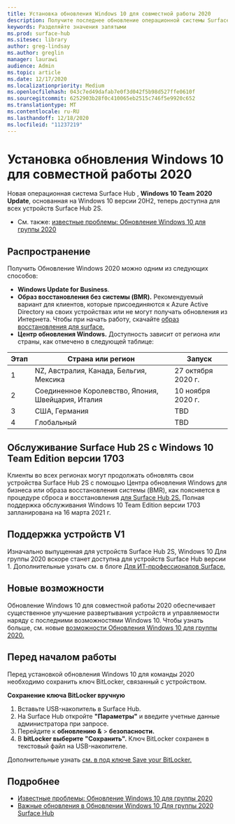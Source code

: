 ```yaml
---
title: Установка обновления Windows 10 для совместной работы 2020
description: Получите последнее обновление операционной системы Surface Hub , Windows 10 Team 2020 Update.
keywords: Разделяйте значения запятыми
ms.prod: surface-hub
ms.sitesec: library
author: greg-lindsay
ms.author: greglin
manager: laurawi
audience: Admin
ms.topic: article
ms.date: 12/17/2020
ms.localizationpriority: Medium
ms.openlocfilehash: 043c7ed49dafab7e0f3d042f5b98d527ffe0610f
ms.sourcegitcommit: 6252903b28f0c410065eb2515c746f5e9920c652
ms.translationtype: MT
ms.contentlocale: ru-RU
ms.lasthandoff: 12/18/2020
ms.locfileid: "11237219"
---
```

# Установка обновления Windows 10 для совместной работы 2020 

Новая операционная система Surface Hub , **Windows 10 Team 2020 Update**, основанная на Windows 10 версии 20H2, теперь доступна для всех устройств Surface Hub 2S.  

- См. также: [известные проблемы: Обновление Windows 10 для группы 2020](surface-hub-2020-update.md)

## Распространение

Получить Обновление Windows 2020 можно одним из следующих способов:

- **Windows Update for Business**.
- **Образ восстановления без системы (BMR).** Рекомендуемый вариант для клиентов, которые присоединяются к Azure Active Directory на своих устройствах или не могут получать обновления из Интернета. Чтобы при начать работу, скачайте [образ восстановления для surface.](https://support.microsoft.com/surfacerecoveryimage)
- **Центр обновления Windows.** Доступность зависит от региона или страны, как отмечено в следующей таблице:

| Этап | Страна или регион                         | Запуск          |
| ----- | -------------------------------------- | ----------------- |
| 1     | NZ, Австралия, Канада, Бельгия, Мексика | 27 октября 2020 г.  |
| 2     | Соединенное Королевство, Япония, Швейцария, Италия          | 10 ноября 2020 г. |
| 3     | США, Германия                            | TBD |
| 4     | Глобальный                                 | TBD  |

## Обслуживание Surface Hub 2S с Windows 10 Team Edition версии 1703 

Клиенты во всех регионах могут продолжать обновлять свои устройства Surface Hub 2S с помощью Центра обновления Windows для бизнеса или образа восстановления системы (BMR), как поясняется в процедуре сброса и восстановления [для Surface Hub 2S.](surface-hub-2s-recover-reset.md) Полная поддержка обслуживания Windows 10 Team Edition версии 1703 запланирована на 16 марта 2021 г.


## Поддержка устройств V1 

Изначально выпущенная для устройств Surface Hub 2S, Windows 10 Для группы 2020 вскоре станет доступна для устройств Surface Hub версии 1. Дополнительные узнать см. в блоге [Для ИТ-профессионалов Surface.](https://techcommunity.microsoft.com/t5/surface-it-pro-blog/surface-hub-windows-10-team-2020-update-available-october-27/ba-p/1810739)
 
## Новые возможности

Обновление Windows 10 для совместной работы 2020 обеспечивает существенное улучшение развертывания устройств и управляемости наряду с последними возможностями Windows 10. Чтобы узнать больше, см. новые [возможности Обновления Windows 10 для группы 2020.](surface-hub-2020-update-whats-new.md)
 
## Перед началом работы

Перед установкой обновления Windows 10 для команды 2020 необходимо сохранить ключ BitLocker, связанный с устройством. 

**Сохранение ключа BitLocker вручную**

1. Вставьте USB-накопитель в Surface Hub.
2. На Surface Hub откройте **"Параметры"** и введите учетные данные администратора при запросе.
3. Перейдите к **обновлению &**  >  **безопасности.**
4. В **bitLocker выберите** **"Сохранить".** Ключ BitLocker сохранен в текстовый файл на USB-накопителе.

Дополнительные узнать [см. в под ключе Save your BitLocker.](save-bitlocker-key-surface-hub.md)

## Подробнее

- [Известные проблемы: Обновление Windows 10 для группы 2020](surface-hub-2020-update.md)
- [Важные обновления в Обновлении Windows 10 Для группы 2020 Surface Hub](https://techcommunity.microsoft.com/t5/surface-it-pro-blog/important-updates-on-the-surface-hub-windows-10-team-2020-update/ba-p/1960897)
